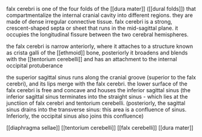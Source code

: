 falx cerebri is one of the four folds of the [[dura mater]] ([[dural folds]]) that compartmentalize the internal cranial cavity into different regions. they are made of dense irregular connective tissue. falx cerebri is a strong, crescent-shaped septa or sheet that runs in the mid-sagittal plane. it occupies the longitudinal fissure between the two cerebral hemispheres. 

the falx cerebri is narrow anteriorly, where it attaches to a structure known as crista galli of the [[ethmoid]] bone, posteriorly it broadens and blends with the [[tentorium cerebelli]] and has an attachment to the internal occipital protuberance 

the superior sagittal sinus runs along the cranial groove (superior to the falx cerebri), and its lips merge with the falx cerebri. the lower surface of the falx cerebri is free and concave and houses the inferior sagittal sinus (the inferior sagittal sinus terminates into the straight sinus - which lies at the junctiion of falx cerebri and tentorium cerebelli. (posteriorly, the sagittal sinus drains into the transverse sinus: this area is a confluence of sinus. Inferiorly, the occipital sinus also joins this confluence)

[[diaphragma sellae]]
[[tentorium cerebelli]]
[[falx cerebelli]]
[[dura mater]]
